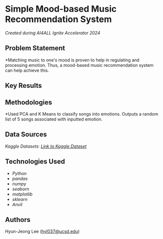 # Simple Mood-based Music Recommendation System 

*Created during AI4ALL Ignite Accelerator 2024*


## Problem Statement <!--- do not change this line -->
*Matching music to one's mood is proven to help in regulating and processing emotion. Thus, a mood-based music recommendation system can help achieve this. 

## Key Results <!--- do not change this line -->



## Methodologies <!--- do not change this line -->
*Used PCA and K Means to classify songs into emotions. Outputs a random list of 5 songs associated with inputted emotion. 


## Data Sources <!--- do not change this line -->
*Kaggle Datasets: [Link to Kaggle Dataset](https://www.kaggle.com/datasets/pepepython/spotify-huge-database-daily-charts-over-3-years)*

## Technologies Used <!--- do not change this line -->
- *Python*
- *pandas*
- *numpy*
- *seaborn*
- *matplotlib*
- *sklearn*
- *Anvil*


## Authors <!--- do not change this line -->
Hyun-Jeong Lee (hyl037@ucsd.edu)

